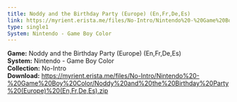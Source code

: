 ```yaml
---
title: Noddy and the Birthday Party (Europe) (En,Fr,De,Es)
link: https://myrient.erista.me/files/No-Intro/Nintendo%20-%20Game%20Boy%20Color/Noddy%20and%20the%20Birthday%20Party%20(Europe)%20(En,Fr,De,Es).zip
type: single1
System: Nintendo - Game Boy Color
---
```

<b>Game:</b> Noddy and the Birthday Party (Europe) (En,Fr,De,Es)<br>
<b>System:</b> Nintendo - Game Boy Color<br>
<b>Collection:</b> No-Intro<br>
<b>Download:</b> https://myrient.erista.me/files/No-Intro/Nintendo%20-%20Game%20Boy%20Color/Noddy%20and%20the%20Birthday%20Party%20(Europe)%20(En,Fr,De,Es).zip
